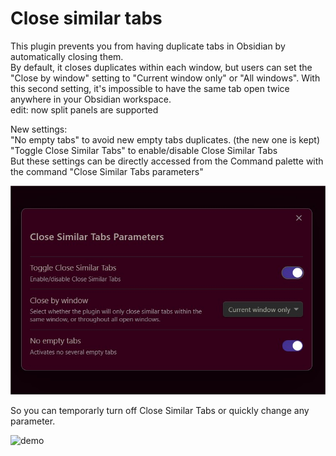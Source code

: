 # Close similar tabs

This plugin prevents you from having duplicate tabs in Obsidian by automatically closing them.  
By default, it closes duplicates within each window, but users can set the "Close by window" setting to "Current window only" or "All windows". With this second setting, it's impossible to have the same tab open twice anywhere in your Obsidian workspace.  
edit: now split panels are supported

New settings:  
"No empty tabs" to avoid new empty tabs duplicates. (the new one is kept)  
"Toggle Close Similar Tabs" to enable/disable Close Similar Tabs  
But these settings can be directly accessed from the Command palette with the command "Close Similar Tabs parameters"

![pict](menu.jpg)

So you can temporarly turn off Close Similar Tabs
or quickly change any parameter. 

![demo](demo.gif)
